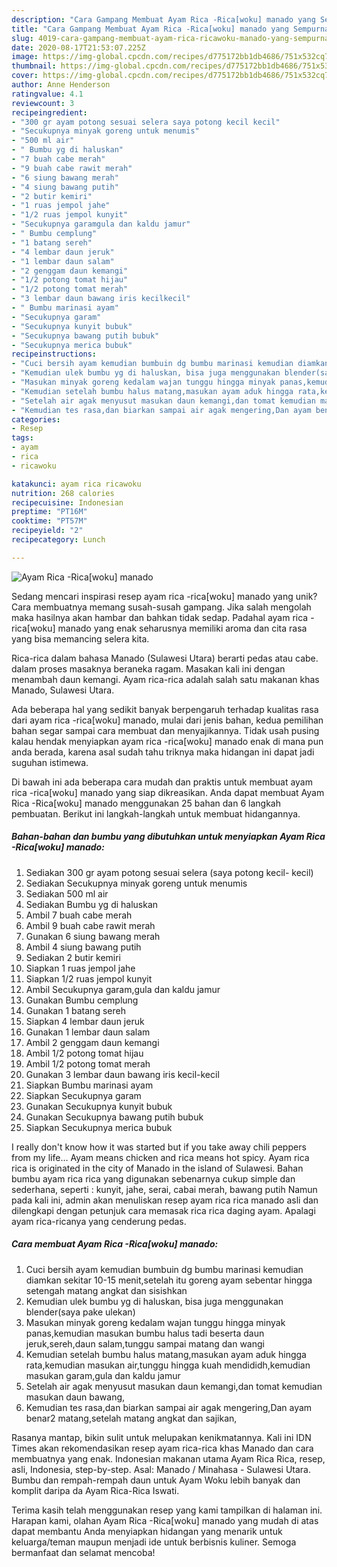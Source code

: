```yaml
---
description: "Cara Gampang Membuat Ayam Rica -Rica[woku] manado yang Sempurna"
title: "Cara Gampang Membuat Ayam Rica -Rica[woku] manado yang Sempurna"
slug: 4019-cara-gampang-membuat-ayam-rica-ricawoku-manado-yang-sempurna
date: 2020-08-17T21:53:07.225Z
image: https://img-global.cpcdn.com/recipes/d775172bb1db4686/751x532cq70/ayam-rica-ricawoku-manado-foto-resep-utama.jpg
thumbnail: https://img-global.cpcdn.com/recipes/d775172bb1db4686/751x532cq70/ayam-rica-ricawoku-manado-foto-resep-utama.jpg
cover: https://img-global.cpcdn.com/recipes/d775172bb1db4686/751x532cq70/ayam-rica-ricawoku-manado-foto-resep-utama.jpg
author: Anne Henderson
ratingvalue: 4.1
reviewcount: 3
recipeingredient:
- "300 gr ayam potong sesuai selera saya potong kecil kecil"
- "Secukupnya minyak goreng untuk menumis"
- "500 ml air"
- " Bumbu yg di haluskan"
- "7 buah cabe merah"
- "9 buah cabe rawit merah"
- "6 siung bawang merah"
- "4 siung bawang putih"
- "2 butir kemiri"
- "1 ruas jempol jahe"
- "1/2 ruas jempol kunyit"
- "Secukupnya garamgula dan kaldu jamur"
- " Bumbu cemplung"
- "1 batang sereh"
- "4 lembar daun jeruk"
- "1 lembar daun salam"
- "2 genggam daun kemangi"
- "1/2 potong tomat hijau"
- "1/2 potong tomat merah"
- "3 lembar daun bawang iris kecilkecil"
- " Bumbu marinasi ayam"
- "Secukupnya garam"
- "Secukupnya kunyit bubuk"
- "Secukupnya bawang putih bubuk"
- "Secukupnya merica bubuk"
recipeinstructions:
- "Cuci bersih ayam kemudian bumbuin dg bumbu marinasi kemudian diamkan sekitar 10-15 menit,setelah itu goreng ayam sebentar hingga setengah matang angkat dan sisishkan"
- "Kemudian ulek bumbu yg di haluskan, bisa juga menggunakan blender(saya pake ulekan)"
- "Masukan minyak goreng kedalam wajan tunggu hingga minyak panas,kemudian masukan bumbu halus tadi beserta daun jeruk,sereh,daun salam,tunggu sampai matang dan wangi"
- "Kemudian setelah bumbu halus matang,masukan ayam aduk hingga rata,kemudian masukan air,tunggu hingga kuah mendididh,kemudian masukan garam,gula dan kaldu jamur"
- "Setelah air agak menyusut masukan daun kemangi,dan tomat kemudian masukan daun bawang,"
- "Kemudian tes rasa,dan biarkan sampai air agak mengering,Dan ayam benar2 matang,setelah matang angkat dan sajikan,"
categories:
- Resep
tags:
- ayam
- rica
- ricawoku

katakunci: ayam rica ricawoku 
nutrition: 268 calories
recipecuisine: Indonesian
preptime: "PT16M"
cooktime: "PT57M"
recipeyield: "2"
recipecategory: Lunch

---
```



![Ayam Rica -Rica[woku] manado](https://img-global.cpcdn.com/recipes/d775172bb1db4686/751x532cq70/ayam-rica-ricawoku-manado-foto-resep-utama.jpg)

Sedang mencari inspirasi resep ayam rica -rica[woku] manado yang unik? Cara membuatnya memang susah-susah gampang. Jika salah mengolah maka hasilnya akan hambar dan bahkan tidak sedap. Padahal ayam rica -rica[woku] manado yang enak seharusnya memiliki aroma dan cita rasa yang bisa memancing selera kita.

Rica-rica dalam bahasa Manado (Sulawesi Utara) berarti pedas atau cabe. dalam proses masaknya beraneka ragam. Masakan kali ini dengan menambah daun kemangi. Ayam rica-rica adalah salah satu makanan khas Manado, Sulawesi Utara.

Ada beberapa hal yang sedikit banyak berpengaruh terhadap kualitas rasa dari ayam rica -rica[woku] manado, mulai dari jenis bahan, kedua pemilihan bahan segar sampai cara membuat dan menyajikannya. Tidak usah pusing kalau hendak menyiapkan ayam rica -rica[woku] manado enak di mana pun anda berada, karena asal sudah tahu triknya maka hidangan ini dapat jadi suguhan istimewa.


Di bawah ini ada beberapa cara mudah dan praktis untuk membuat ayam rica -rica[woku] manado yang siap dikreasikan. Anda dapat membuat Ayam Rica -Rica[woku] manado menggunakan 25 bahan dan 6 langkah pembuatan. Berikut ini langkah-langkah untuk membuat hidangannya.

<!--inarticleads1-->

##### Bahan-bahan dan bumbu yang dibutuhkan untuk menyiapkan Ayam Rica -Rica[woku] manado:

1. Sediakan 300 gr ayam potong sesuai selera (saya potong kecil- kecil)
1. Sediakan Secukupnya minyak goreng untuk menumis
1. Sediakan 500 ml air
1. Sediakan  Bumbu yg di haluskan
1. Ambil 7 buah cabe merah
1. Ambil 9 buah cabe rawit merah
1. Gunakan 6 siung bawang merah
1. Ambil 4 siung bawang putih
1. Sediakan 2 butir kemiri
1. Siapkan 1 ruas jempol jahe
1. Siapkan 1/2 ruas jempol kunyit
1. Ambil Secukupnya garam,gula dan kaldu jamur
1. Gunakan  Bumbu cemplung
1. Gunakan 1 batang sereh
1. Siapkan 4 lembar daun jeruk
1. Gunakan 1 lembar daun salam
1. Ambil 2 genggam daun kemangi
1. Ambil 1/2 potong tomat hijau
1. Ambil 1/2 potong tomat merah
1. Gunakan 3 lembar daun bawang iris kecil-kecil
1. Siapkan  Bumbu marinasi ayam
1. Siapkan Secukupnya garam
1. Gunakan Secukupnya kunyit bubuk
1. Gunakan Secukupnya bawang putih bubuk
1. Siapkan Secukupnya merica bubuk


I really don&#39;t know how it was started but if you take away chili peppers from my life… Ayam means chicken and rica means hot spicy. Ayam rica rica is originated in the city of Manado in the island of Sulawesi. Bahan bumbu ayam rica rica yang digunakan sebenarnya cukup simple dan sederhana, seperti : kunyit, jahe, serai, cabai merah, bawang putih Namun pada kali ini, admin akan menuliskan resep ayam rica rica manado asli dan dilengkapi dengan petunjuk cara memasak rica rica daging ayam. Apalagi ayam rica-ricanya yang cenderung pedas. 

<!--inarticleads2-->

##### Cara membuat Ayam Rica -Rica[woku] manado:

1. Cuci bersih ayam kemudian bumbuin dg bumbu marinasi kemudian diamkan sekitar 10-15 menit,setelah itu goreng ayam sebentar hingga setengah matang angkat dan sisishkan
1. Kemudian ulek bumbu yg di haluskan, bisa juga menggunakan blender(saya pake ulekan)
1. Masukan minyak goreng kedalam wajan tunggu hingga minyak panas,kemudian masukan bumbu halus tadi beserta daun jeruk,sereh,daun salam,tunggu sampai matang dan wangi
1. Kemudian setelah bumbu halus matang,masukan ayam aduk hingga rata,kemudian masukan air,tunggu hingga kuah mendididh,kemudian masukan garam,gula dan kaldu jamur
1. Setelah air agak menyusut masukan daun kemangi,dan tomat kemudian masukan daun bawang,
1. Kemudian tes rasa,dan biarkan sampai air agak mengering,Dan ayam benar2 matang,setelah matang angkat dan sajikan,


Rasanya mantap, bikin sulit untuk melupakan kenikmatannya. Kali ini IDN Times akan rekomendasikan resep ayam rica-rica khas Manado dan cara membuatnya yang enak. Indonesian makanan utama Ayam Rica Rica, resep, asli, Indonesia, step-by-step. Asal: Manado / Minahasa - Sulawesi Utara. Bumbu dan rempah-rempah daun untuk Ayam Woku lebih banyak dan komplit daripa da Ayam Rica-Rica Iswati. 

Terima kasih telah menggunakan resep yang kami tampilkan di halaman ini. Harapan kami, olahan Ayam Rica -Rica[woku] manado yang mudah di atas dapat membantu Anda menyiapkan hidangan yang menarik untuk keluarga/teman maupun menjadi ide untuk berbisnis kuliner. Semoga bermanfaat dan selamat mencoba!
